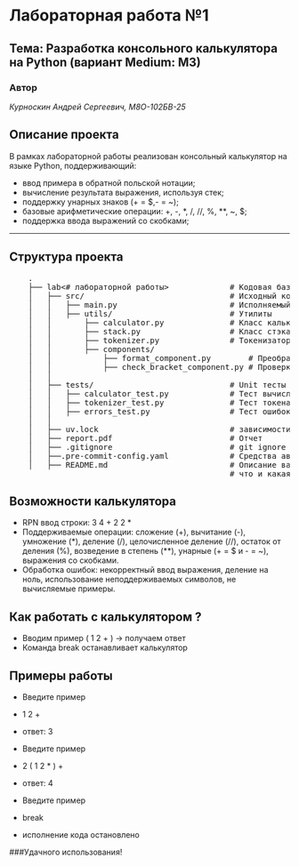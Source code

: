 # Лабораторная работа №1

## Тема: Разработка консольного калькулятора на Python (вариант Medium: M3)

### Автор

*Курноскин Андрей Сергеевич, М8О-102БВ-25*

## Описание проекта

В рамках лабораторной работы реализован консольный калькулятор на языке Python, поддерживающий:

- ввод примера в обратной польской нотации;
- вычисление результата выражения, используя стек;
- поддержку унарных знаков (+ = $,- = ~);
- базовые арифметические операции: +, -, *, /, //, %, **, ~, $;
- поддержка ввода выражений со скобками;

---

## Структура проекта

 <pre>
    .
    ├── lab<# лабораторной работы>             # Кодовая база вашей лабораторной работы
    │   ├── src/                               # Исходный код
    │   │   ├── main.py                        # Исполняемый файл
    │   │   ├── utils/                         # Утилиты
    │   │       ├── calculator.py              # Класс калькулятора
    │   │       ├── stack.py                   # Класс стэка
    │   │       ├── tokenizer.py               # Токенизатор входной строки
    │   │       ├── components/
    │   │           ├── format_component.py        # Преобразование значения в нужный тип ( для токенов )
    │   │           ├── check_bracket_component.py # Проверка скобки на возможность расчёта
    │   │ 
    │   ├── tests/                             # Unit тесты
    │   │   ├── calculator_test.py             # Тест вычислений
    │   │   ├── tokenizer_test.py              # Тест токенайзера
    │   │   ├── errors_test.py                 # Тест ошибок
    │   │
    │   ├── uv.lock                            # зависимости вашего проекта
    │   ├── report.pdf                         # Отчет
    │   ├── .gitignore                         # git ignore файл
    │   ├──.pre-commit-config.yaml             # Средства автоматизации проверки кодстайла
    │   ├── README.md                          # Описание вашего проекта, с описанием файлов и с титульником о том,
                                               # что и какая задача
</pre>

## Возможности калькулятора

- RPN ввод строки: 3 4 + 2 2 *
- Поддерживаемые операции: сложение (+), вычитание (-), умножение (*), деление (/), целочисленное
  деление (//), остаток от деления (%), возведение в степень (**), унарные (+ = $ и - = ~), выражения со скобками.
- Обработка ошибок: некорректный ввод выражения, деление на ноль, использование неподдерживаемых символов, не вычисляемые примеры.

## Как работать с калькулятором ?

- Вводим пример ( 1 2 + ) -> получаем ответ
- Команда break останавливает калькулятор

## Примеры работы

- Введите пример
- 1 2 +
- ответ: 3

- Введите пример
- 2 ( 1 2 * ) +
- ответ: 4

- Введите пример
- break
- исполнение кода остановлено

###Удачного использования!